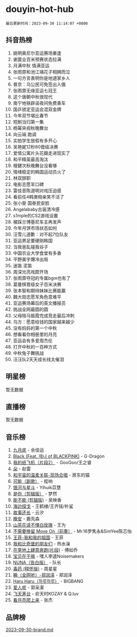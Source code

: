 # douyin-hot-hub

`最后更新时间：2023-09-30 11:14:07 +0800`

## 抖音热榜

1. 姚明奥尼尔亚运赛场重逢
1. 谢震业百米预赛状态拉满
1. 月满中秋 情满亚运
1. 张雨霏和池江璃花子相拥而泣
1. 一句方言表明你是地道家乡人
1. 普京：乌公民可免签出入俄
1. 张雨霏无缘亚运七冠王
1. 这个唐朝中秋很现代
1. 南宁地铁辟谣夜间免费乘车
1. 国乒锁定亚运会混双金牌
1. 今年双节堪比春节
1. 短剧当归第一集
1. 杨幂央视秋晚舞台
1. 向云端 跑调
1. 实拍学生放假有多开心
1. 吴艳妮12秒80晋级决赛
1. 爱情公寓片头花瓣走进现实了
1. 和平精英最高淘汰
1. 檀健次秋晚舞台没看够
1. 情绪稳定的韩国运动员火了
1. 林双辞职
1. 电影志愿军口碑
1. 雷佳音陈道明对戏压迫感
1. 看前任4韩庚相亲笑不活了
1. 张小斐 国泰民安脸
1. Angelababy古装清冷感
1. s1mple的CS2游戏设置
1. 被踩兰博基尼车主再发声
1. 今年月饼市场状态如何
1. 汪雪儿道歉：对不起7位队友
1. 亚运男足要硬刚韩国
1. 当我爸乱碰我谷子
1. 中国农业大学食堂有多香
1. 平野美宇爆冷出局
1. 迷笛 泥笛
1. 周深光亮戏腔开场
1. 张雨霏夺冠的专属bgm也有了
1. 葛曼棋晋级女子百米决赛
1. 张本智和期待妹妹比赛能赢
1. 魏大勋志愿军角色意难平
1. 亚运赛场幕后的英文播报员
1. 挑战全网最圆的圆
1. 父母陪马振霞完成竞走最后冲刺
1. 乌方：愿意给钱的国家越来越少
1. 没有妈妈的第一个中秋
1. 想看看你相册里的月亮
1. 亚运会有多爱周杰伦
1. 打开中秋的一百种方式
1. 中秋兔子舞挑战
1. 汪汪队2天天成长线太催泪

## 明星榜

暂无数据

## 直播榜

暂无数据

## 音乐榜

1. [九月底](https://sf3-cdn-tos.douyinstatic.com/obj/tos-cn-ve-2774/oMfewG4PDTFhF8iz3OGQ7ABH5i6fCgnMaoCbzZ) - 余佳运
1. [Black (Feat. 제니 of BLACKPINK)](https://sf6-cdn-tos.douyinstatic.com/obj/tos-cn-ve-2774/2eb92e2debbe4fe0a552bc099aef7f28) - G-Dragon
1. [我的纸飞机（片段2）](https://sf6-cdn-tos.douyinstatic.com/obj/tos-cn-ve-2774/oM2ZrKcg2CD5AeRB2gkeXOFB1IxAGJdZPazYHf) - GooGoo/王之睿
1. [朵](https://sf3-cdn-tos.douyinstatic.com/obj/tos-cn-ve-2774/932f5bdfcd7c47b880525e92ab8a4999) - 赵雷
1. [和宇宙的温柔关联-现场合唱](https://sf3-cdn-tos.douyinstatic.com/obj/tos-cn-ve-2774/o0hONGDYQBgk0e5bqDeQOonVmncA6tC2nBwZLT) - 房东的猫
1. [可能（副歌）](https://sf3-cdn-tos.douyinstatic.com/obj/tos-cn-ve-2774/cde1731888894259b333569393c2fb51) - 程响
1. [银河与星斗](https://sf6-cdn-tos.douyinstatic.com/obj/tos-cn-ve-2774/3cc0bf5f0ef140f7b6743a631bcf3c58) - Yihuik苡慧
1. [是你（剪辑版）](https://sf6-cdn-tos.douyinstatic.com/obj/tos-cn-ve-2774/46019dae783c4c969944217fe1cfafc4) - 梦然
1. [能不能 (剪辑版)](https://sf3-cdn-tos.douyinstatic.com/obj/tos-cn-ve-2774/fc4a6c45b4a34277ba4088e1d7fdff98) - 吴映香
1. [海边探戈](https://sf3-cdn-tos.douyinstatic.com/obj/tos-cn-ve-2774/os9gE0VQCGqt6VQkZDyBBYvfSDY0QFe3vVmubn) - 王鹤棣/王齐铭/朴鲨
1. [故事还长](https://sf3-cdn-tos.douyinstatic.com/obj/tos-cn-ve-2774/30a26758c8594f0ab81ac675c33ee2c5) - 云汐
1. [晚安](https://sf6-cdn-tos.douyinstatic.com/obj/tos-cn-ve-2774/a724c5e224464218839820f4e4fd632f) - 鹿先森
1. [山茶花读不懂白玫瑰](https://sf3-cdn-tos.douyinstatic.com/obj/tos-cn-ve-2774/osfn8B7DktrRHEPJgPCfDbw7QDQEkwC16BxZg9) - 王为
1. [不需要挽留 Move On（前奏）](https://sf6-cdn-tos.douyinstatic.com/obj/tos-cn-ve-2774/ooCBhgCCkF4nExzQL9WZSUbitfA8IsDkgQIYhe) - Mr.16罗隽永&SimYee陈芯怡
1. [王菲-我和我的祖国](https://sf3-cdn-tos.douyinstatic.com/obj/tos-cn-ve-2774/3ef0f373017541e18566595c96123cab) - 王菲
1. [我和比奇堡的朋友们](https://sf3-cdn-tos.douyinstatic.com/obj/tos-cn-ve-2774/f0505db981ea4a6d91453a15924a82aa) - 热水澡
1. [在草地上肆意奔跑(片段)](https://sf3-cdn-tos.douyinstatic.com/obj/tos-cn-ve-2774/8831d494742f45dabdfa8adb8b817259) - 傅如乔
1. [宝贝在干嘛](https://sf3-cdn-tos.douyinstatic.com/obj/tos-cn-ve-2774/okW4hBCfJI5B2ZEgTCtikhMW7IafzNrBQIYkpJ) - 嘿人李逵Noisemakers
1. [NUNA（告白版）](https://sf3-cdn-tos.douyinstatic.com/obj/tos-cn-ve-2774/a65828cbd8ce41a78a430a58b49f4feb) - 队长
1. [毒药 (释怀版)](https://sf6-cdn-tos.douyinstatic.com/obj/tos-cn-ve-2774/oYILMEAzspdZBIzy4frJNB8ZHPHWAhiwowd4Ad) - 周星星
1. [瞬（全网听）-郑润泽](https://sf3-cdn-tos.douyinstatic.com/obj/tos-cn-ve-2774/o4Vb9eJZClCZTnRQYy0BRSeHGrDtrkrQgIBvQt) - 郑润泽
1. [Haru Haru（하루하루）](https://sf6-cdn-tos.douyinstatic.com/obj/tos-cn-ve-2774/940c04aa98154ee7bdbaaa2ad9f28aec) - BIGBANG
1. [爱人呢](https://sf6-cdn-tos.douyinstatic.com/obj/tos-cn-ve-2774/2041dc10f3c442f1992b439a00eaf2ba) - 郭采潔
1. [飞天茅台](https://sf6-cdn-tos.douyinstatic.com/obj/tos-cn-ve-2774/o4GhTV5kIuMWmC2Ai1WzNglssgBfQaqQCSLxUU) - 俞天时KOZAY & Q.luv
1. [看月亮爬上来](https://sf3-cdn-tos.douyinstatic.com/obj/tos-cn-ve-2774/356c324112764016b25295e535f2daf0) - 张杰

## 品牌榜

[2023-09-30-brand.md](2023-09-30-brand.md)

